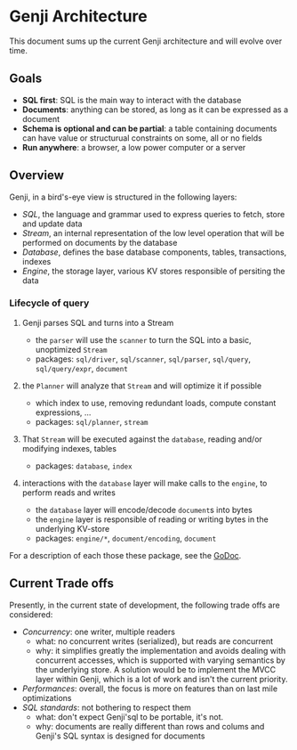 # Genji Architecture

This document sums up the current Genji architecture and will evolve over time.

## Goals

- **SQL first**: SQL is the main way to interact with the database
- **Documents**: anything can be stored, as long as it can be expressed as a document
- **Schema is optional and can be partial**: a table containing documents can have value or structurual constraints on some, all or no fields
- **Run anywhere**: a browser, a low power computer or a server

## Overview

Genji, in a bird's-eye view is structured in the following layers:

- _SQL_, the language and grammar used to express queries to fetch, store and update data
- _Stream_, an internal representation of the low level operation that will be performed on documents by the database
- _Database_, defines the base database components, tables, transactions, indexes
- _Engine_, the storage layer, various KV stores responsible of persiting the data

### Lifecycle of query

1. Genji parses SQL and turns into a Stream

   - the `parser` will use the `scanner` to turn the SQL into a basic, unoptimized `Stream`
   - packages: `sql/driver`, `sql/scanner`, `sql/parser`, `sql/query`, `sql/query/expr`, `document`

2. the `Planner` will analyze that `Stream` and will optimize it if possible

   - which index to use, removing redundant loads, compute constant expressions, ...
   - packages: `sql/planner`, `stream`

3. That `Stream` will be executed against the `database`, reading and/or modifying indexes, tables

   - packages: `database`, `index`

4. interactions with the `database` layer will make calls to the `engine`, to perform reads and writes

   - the `database` layer will encode/decode `document`s into bytes
   - the `engine` layer is responsible of reading or writing bytes in the underlying KV-store
   - packages: `engine/*`, `document/encoding`, `document`

For a description of each those these package, see the [GoDoc](https://pkg.go.dev/github.com/genjidb/genji).

## Current Trade offs

Presently, in the current state of development, the following trade offs are considered:

- _Concurrency_: one writer, multiple readers
  - what: no concurrent writes (serialized), but reads are concurrent
  - why: it simplifies greatly the implementation and avoids dealing with concurrent accesses, which is supported with varying semantics by the underlying store. A solution would be to implement the MVCC layer within Genji, which is a lot of work and isn't the current priority.
- _Performances_: overall, the focus is more on features than on last mile optimizations
- _SQL standards_: not bothering to respect them
  - what: don't expect Genji'sql to be portable, it's not.
  - why: documents are really different than rows and colums and Genji's SQL syntax is designed for documents
